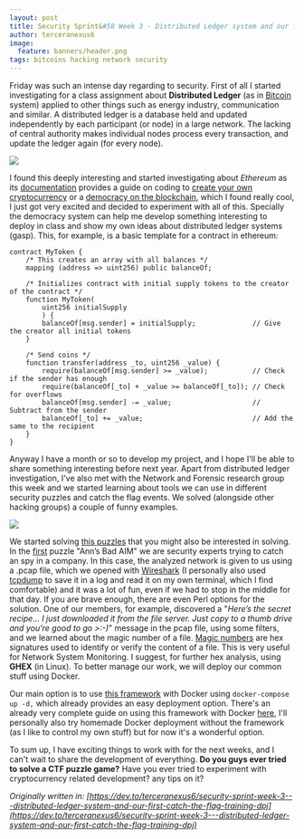 ```yaml
---
layout: post
title: Security Sprint&#58 Week 3 - Distributed Ledger system and our first Catch The Flag training
author: terceranexus6
image:
  feature: banners/header.png
tags: bitcoins hacking network security
---
```


Friday was such an intense day regarding to security. First of all I started investigating for a class assignment about **Distributed Ledger** (as in [Bitcoin](https://dev.to/terceranexus6/bitcoins-d00) system) applied to other things such as energy industry, communication and similar. A distributed ledger is a database held and updated independently by each participant (or node) in a large network. The lacking of central authority makes individual nodes process every transaction, and update the ledger again (for every node).

<img src="{{ site.url }}/assets/images/dev.to/giphy.gif" style="display: block; margin: 0 auto;">

I found this deeply interesting and started investigating about *Ethereum* as its [documentation](https://www.ethereum.org/) provides a guide on coding to [create your own cryptocurrency](https://www.ethereum.org/token) or a [democracy on the blockchain](https://www.ethereum.org/dao), which I found really cool, I just got very excited and decided to experiment with all of this. Specially the democracy system can help me develop something interesting to deploy in class and show my own ideas about distributed ledger systems (gasp). This, for example, is a basic template for a contract in ethereum:

```
contract MyToken {
    /* This creates an array with all balances */
    mapping (address => uint256) public balanceOf;

    /* Initializes contract with initial supply tokens to the creator of the contract */
    function MyToken(
        uint256 initialSupply
        ) {
        balanceOf[msg.sender] = initialSupply;              // Give the creator all initial tokens
    }

    /* Send coins */
    function transfer(address _to, uint256 _value) {
        require(balanceOf[msg.sender] >= _value);           // Check if the sender has enough
        require(balanceOf[_to] + _value >= balanceOf[_to]); // Check for overflows
        balanceOf[msg.sender] -= _value;                    // Subtract from the sender
        balanceOf[_to] += _value;                           // Add the same to the recipient
    }
}
```

Anyway I have a month or so to develop my project, and I hope I'll be able to share something interesting before next year. Apart from distributed ledger investigation, I've also met with the Network and Forensic research group this week and we started learning about tools we can use in different security puzzles and catch the flag events. We solved (alongside other hacking groups) a couple of funny examples.

<img src="{{ site.url }}/assets/images/dev.to/iVHfwLc.gif" style="display: block; margin: 0 auto;">

We started solving [this puzzles](http://forensicscontest.com/puzzles) that you might also be interested in solving. In the [first](http://forensicscontest.com/2009/09/25/puzzle-1-anns-bad-aim) puzzle "Ann’s Bad AIM" we are security experts trying to catch an spy in a company. In this case, the analyzed network is given to us using a .pcap file, which we opened with [Wireshark](https://www.wireshark.org/) (I personally also used [tcpdump](https://dev.to/terceranexus6/security-sprint-week-2---choosing-a-nice-point-to-sniff-and-using-tcpdump-for-packet-analysis--e9) to save it in a log and read it on my own terminal, which I find comfortable) and it was a lot of fun, even if we had to stop in the middle for that day. If you are brave enough, there are even Perl options for the solution. One of our members, for example, discovered a "*Here’s the secret recipe… I just downloaded it from the file server. Just copy to a thumb drive and you’re good to go >:-)*" message in the pcap file, using some filters, and we learned about the magic number of a file. [Magic numbers](https://en.wikipedia.org/wiki/List_of_file_signatures) are hex signatures used to identify or verify the content of a file. This is very useful for Network System Monitoring. I suggest, for further hex analysis, using **GHEX** (in Linux). To better manage our work, we will deploy our common stuff using Docker.

Our main option is to use [this framework](https://github.com/CTFd/CTFd) with Docker using `docker-compose up -d,` which already provides an easy deployment option. There's an already very complete guide on using this framework with Docker [here](https://medium.com/@rkkautsar/how-docker-helps-me-manage-a-capture-the-flag-competition-7af303c1de2), I'll personally also try homemade Docker deployment without the framework (as I like to control my own stuff) but for now it's a wonderful option.

To sum up, I have exciting things to work with for the next weeks, and I can't wait to share the development of everything. **Do you guys ever tried to solve a CTF puzzle game?** Have you ever tried to experiment with cryptocurrency related development? any tips on it?

*Originally written in: [https://dev.to/terceranexus6/security-sprint-week-3---distributed-ledger-system-and-our-first-catch-the-flag-training-dpj](https://dev.to/terceranexus6/security-sprint-week-3---distributed-ledger-system-and-our-first-catch-the-flag-training-dpj)*
